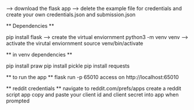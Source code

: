 --> download the flask app 
--> delete the example file for credentials and create your own credentials.json and submission.json


** Dependencies **

pip install flask
--> create the virtual enviornment
python3 -m venv venv
--> activate the virutal enviornment
source venv/bin/activate

** in venv dependencies **

pip install praw
pip install pickle
pip install requests

** to run the app **
flask run -p 65010
access on http://localhost:65010


** reddit credentials **
navigate to reddit.com/prefs/apps
create a reddit script app
copy and paste your client id and client secret into app when prompted









